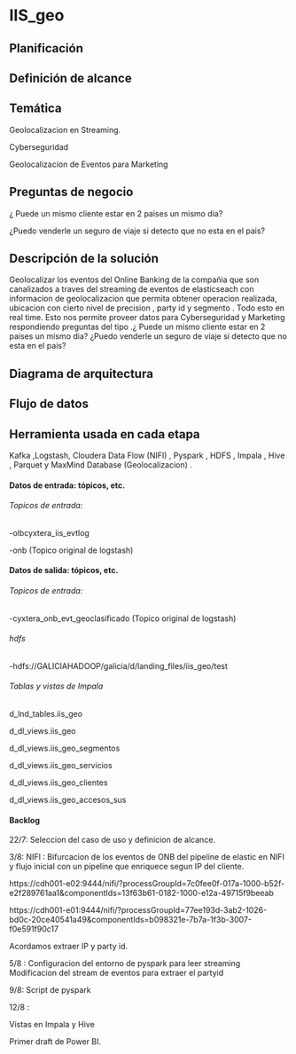 # IIS_geo
## Planificación

## Definición de alcance

## Temática

Geolocalizacion en Streaming.

Cyberseguridad

Geolocalizacion de Eventos para Marketing

## Preguntas de negocio

¿ Puede un mismo cliente estar en 2 paises un mismo dia? 

¿Puedo venderle un seguro de viaje si detecto que no esta en el pais?



## Descripción de la solución

Geolocalizar los eventos   del Online Banking de la compañia que son canalizados a traves del streaming de eventos de  elasticseach con informacion de geolocalizacion que permita obtener operacion realizada, ubicacion con cierto nivel de precision , party id y  segmento . Todo esto en real time.
Esto nos permite proveer datos para Cyberseguridad y  Marketing respondiendo preguntas del tipo .¿ Puede un mismo cliente estar en 2 paises un mismo dia? ¿Puedo venderle un seguro de viaje si detecto que no esta en el pais?


## Diagrama de arquitectura
## Flujo de datos
## Herramienta usada en cada etapa

Kafka ,Logstash, Cloudera Data Flow (NIFI) , Pyspark , HDFS , Impala , Hive , Parquet y MaxMind Database (Geolocalizacion) .

#### Datos de entrada: tópicos, etc.
###### Topicos de entrada:

  -olbcyxtera_iis_evtlog
  
  -onb (Topico original de logstash)
#### Datos de salida: tópicos, etc.
###### Topicos de entrada:

  -cyxtera_onb_evt_geoclasificado (Topico original de logstash)
###### hdfs

  -hdfs://GALICIAHADOOP/galicia/d/landing_files/iis_geo/test

###### Tablas y vistas de Impala

d_lnd_tables.iis_geo

d_dl_views.iis_geo

d_dl_views.iis_geo_segmentos

d_dl_views.iis_geo_servicios

d_dl_views.iis_geo_clientes

d_dl_views.iis_geo_accesos_sus

#### Backlog
22/7: Seleccion del caso de uso y definicion de alcance.

3/8: NIFI : Bifurcacion de los eventos de ONB del pipeline de elastic  en NIFI y flujo inicial con un pipeline que enriquece segun IP del cliente.


https://cdh001-e02:9444/nifi/?processGroupId=7c0fee0f-017a-1000-b52f-e2f289761aa1&componentIds=13f63b61-0182-1000-e12a-49715f9beeab

https://cdh001-e01:9444/nifi/?processGroupId=77ee193d-3ab2-1026-bd0c-20ce40541a49&componentIds=b098321e-7b7a-1f3b-3007-f0e591f90c17

Acordamos extraer IP y party id.

5/8 : Configuracion del entorno de pyspark para leer streaming
Modificacion del stream de eventos para extraer el partyid

9/8: Script de pyspark 

12/8 : 

Vistas en Impala y Hive

Primer draft de Power BI.



